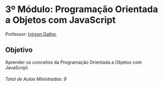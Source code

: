 # 3º Módulo: Programação Orientada a Objetos com JavaScript  
Professor: [Ivirson Daltro](https://github.com/ivirson).  

## Objetivo  
Aprender os conceitos da Programação Orientada a Objetos com JavaScript.  

###### Total de Aulas Ministradas: 9  
